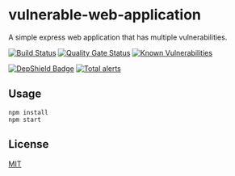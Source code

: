 # vulnerable-web-application
A simple express web application that has multiple vulnerabilities.

[![Build Status](https://travis-ci.com/psmorrow/vulnerable-web-application.svg?branch=master)](https://travis-ci.com/psmorrow/vulnerable-web-application) [![Quality Gate Status](https://sonarcloud.io/api/project_badges/measure?project=psmorrow_vulnerable-web-application&metric=alert_status)](https://sonarcloud.io/dashboard?id=psmorrow_vulnerable-web-application) [![Known Vulnerabilities](https://snyk.io/test/github/psmorrow/vulnerable-web-application/badge.svg?targetFile=package.json)](https://snyk.io/test/github/psmorrow/vulnerable-web-application?targetFile=package.json)

[![DepShield Badge](https://depshield.sonatype.org/badges/psmorrow/vulnerable-web-application/depshield.svg)](https://depshield.github.io) [![Total alerts](https://img.shields.io/lgtm/alerts/g/psmorrow/vulnerable-web-application.svg?logo=lgtm&logoWidth=18)](https://lgtm.com/projects/g/psmorrow/vulnerable-web-application/alerts/)

## Usage

```
npm install
npm start
```

## License
[MIT](LICENSE)
